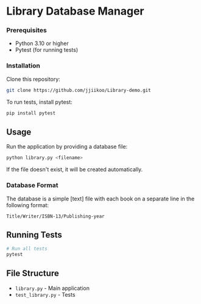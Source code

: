 # Library Database Manager

### Prerequisites

- Python 3.10 or higher
- Pytest (for running tests)

### Installation

Clone this repository:

```bash
git clone https://github.com/jjiikoo/Library-demo.git
```

To run tests, install pytest:

```bash
pip install pytest
```

## Usage

Run the application by providing a database file:

```bash
python library.py <filename>
```

If the file doesn't exist, it will be created automatically.

### Database Format

The database is a simple [text] file with each book on a separate line in the following format:

```
Title/Writer/ISBN-13/Publishing-year
```

## Running Tests

```bash
# Run all tests
pytest
```

## File Structure

- `library.py` - Main application
- `test_library.py` - Tests
